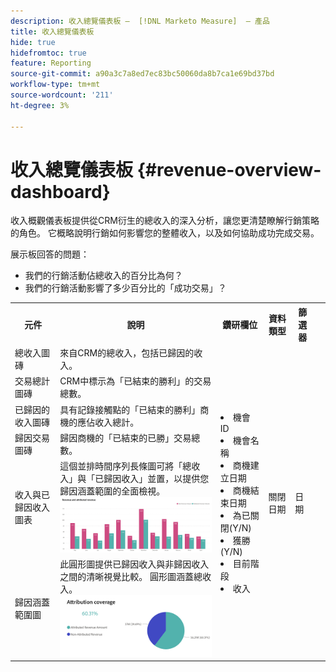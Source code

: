 ```yaml
---
description: 收入總覽儀表板 —  [!DNL Marketo Measure]  — 產品
title: 收入總覽儀表板
hide: true
hidefromtoc: true
feature: Reporting
source-git-commit: a90a3c7a8ed7ec83bc50060da8b7ca1e69bd37bd
workflow-type: tm+mt
source-wordcount: '211'
ht-degree: 3%

---
```


# 收入總覽儀表板 {#revenue-overview-dashboard}

收入概觀儀表板提供從CRM衍生的總收入的深入分析，讓您更清楚瞭解行銷策略的角色。 它概略說明行銷如何影響您的整體收入，以及如何協助成功完成交易。

展示板回答的問題：

* 我們的行銷活動佔總收入的百分比為何？
* 我們的行銷活動影響了多少百分比的「成功交易」？

<table>
<tbody> 
  <tr> 
   <th>元件</th> 
   <th>說明</th>
   <th>鑽研欄位</th>
   <th>資料類型</th>
   <th>篩選器</th>
  </tr>
  <tr>
    <td>總收入圖磚</td>
    <td>來自CRM的總收入，包括已歸因的收入。</td>
    <td rowspan="6"><li>機會 ID</li>
<li>機會名稱</li>
<li>商機建立日期</li>
<li>商機結束日期</li>
<li>為已關閉(Y/N)</li>
<li>獲勝(Y/N)</li>
<li>目前階段</li>
<li>收入</li></td>
    <td rowspan="6">關閉日期</td>
    <td rowspan="6">日期</td>
  </tr>
  <tr>
    <td>交易總計圖磚</td>
    <td>CRM中標示為「已結束的勝利」的交易總數。</td>
    <td> </td>
  </tr>
  <tr>
    <td>已歸因的收入圖磚</td>
    <td>具有記錄接觸點的「已結束的勝利」商機的應佔收入總計。</td>
    <td> </td>
  </tr>
  <tr>
    <td>歸因交易圖磚</td>
    <td>歸因商機的「已結束的已勝」交易總數。</td>
    <td> </td>
  </tr>
  <tr>
    <td>收入與已歸因收入圖表</td>
    <td>這個並排時間序列長條圖可將「總收入」與「已歸因收入」並置，以提供您歸因涵蓋範圍的全面檢視。
    <br/><img src="assets/revenue-overview-dashboard-1.png"></td>
    <td> </td>
  </tr>
  <tr>
    <td>歸因涵蓋範圍圖</td>
    <td>此圓形圖提供已歸因收入與非歸因收入之間的清晰視覺比較。 圓形圖涵蓋總收入。
    <br/>
    <img src="assets/revenue-overview-dashboard-2.png"></td>
    <td> </td>
  </tr>
</tbody>
</table>
